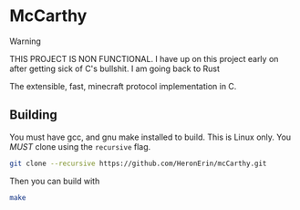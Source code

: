 # McCarthy

> [!WARNING]  
> THIS PROJECT IS NON FUNCTIONAL. I have up on this project early on after getting sick of C's bullshit. I am going back to Rust


The extensible, fast, minecraft protocol implementation in C.


## Building

You must have gcc, and gnu make installed to build. This is Linux only. You *MUST* clone using the `recursive` flag.
```bash
git clone --recursive https://github.com/HeronErin/mcCarthy.git
```
Then you can build with
```bash
make
```
